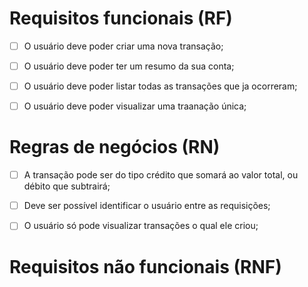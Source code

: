 # Requisitos funcionais (RF)

- [ ] O usuário deve poder criar uma nova transação;
- [ ] O usuário deve poder ter um resumo da sua conta;
- [ ] O usuário deve poder listar todas as transações que ja ocorreram;
- [ ] O usuário deve poder visualizar uma traanação única;


# Regras de negócios (RN)

- [ ] A transação pode ser do tipo crédito que somará ao valor total, ou débito que subtrairá;
- [ ] Deve ser possível identificar o usuário entre as requisições;
- [ ] O usuário só pode visualizar transações o qual ele criou;


# Requisitos não funcionais (RNF)